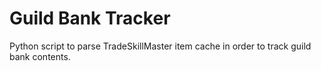 # Guild Bank Tracker

Python script to parse TradeSkillMaster item cache in order to track guild bank contents.

